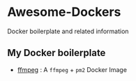 # Awesome-Dockers
Docker boilerplate and related information


## My Docker boilerplate

- [ffmpeg](./ffmpeg/README.md) : A `ffmpeg` + `pm2` Docker Image